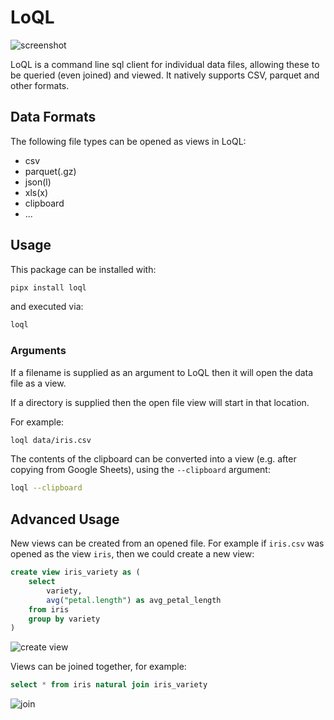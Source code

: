 # LoQL

![screenshot](./img/loql_iris.png)

LoQL is a command line sql client for individual data files, allowing these to be queried (even joined) and viewed. It natively supports CSV, parquet and other formats.

## Data Formats
The following file types can be opened as views in LoQL:
- csv
- parquet(.gz)
- json(l)
- xls(x)
- clipboard
- ...

## Usage

This package can be installed with:

```bash
pipx install loql
```

and executed via:

```bash
loql
```

### Arguments

If a filename is supplied as an argument to LoQL then it will open the data file as a view.

If a directory is supplied then the open file view will start in that location.

For example:

```bash
loql data/iris.csv
```

The contents of the clipboard can be converted into a view (e.g. after copying from Google Sheets), using the `--clipboard` argument:

```bash
loql --clipboard
```

## Advanced Usage
New views can be created from an opened file. For example if `iris.csv` was opened as the view `iris`, then we could create a new view:
```sql
create view iris_variety as (
    select
        variety,
        avg("petal.length") as avg_petal_length
    from iris
    group by variety
)
```

![create view](./img/loql_iris_variety.png)

Views can be joined together, for example:
```sql
select * from iris natural join iris_variety
```

![join](./img/loql_iris_join.png)
